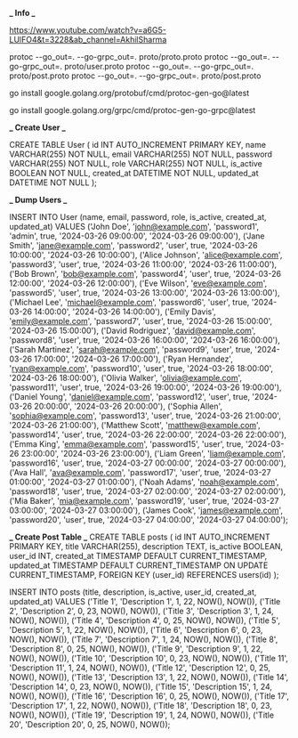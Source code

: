 **_ Info _**

https://www.youtube.com/watch?v=a6G5-LUlFO4&t=3228&ab_channel=AkhilSharma

protoc --go_out=. --go-grpc_out=. proto/proto.proto
protoc --go_out=. --go-grpc_out=. proto/user.proto
protoc --go_out=. --go-grpc_out=. proto/post.proto
protoc --go_out=. --go-grpc_out=. proto/post.proto

go install google.golang.org/protobuf/cmd/protoc-gen-go@latest

go install google.golang.org/grpc/cmd/protoc-gen-go-grpc@latest

**_ Create User _**

CREATE TABLE User (
id INT AUTO_INCREMENT PRIMARY KEY,
name VARCHAR(255) NOT NULL,
email VARCHAR(255) NOT NULL,
password VARCHAR(255) NOT NULL,
role VARCHAR(255) NOT NULL,
is_active BOOLEAN NOT NULL,
created_at DATETIME NOT NULL,
updated_at DATETIME NOT NULL
);

**_ Dump Users _**

INSERT INTO User (name, email, password, role, is_active, created_at, updated_at) VALUES
('John Doe', 'john@example.com', 'password1', 'admin', true, '2024-03-26 09:00:00', '2024-03-26 09:00:00'),
('Jane Smith', 'jane@example.com', 'password2', 'user', true, '2024-03-26 10:00:00', '2024-03-26 10:00:00'),
('Alice Johnson', 'alice@example.com', 'password3', 'user', true, '2024-03-26 11:00:00', '2024-03-26 11:00:00'),
('Bob Brown', 'bob@example.com', 'password4', 'user', true, '2024-03-26 12:00:00', '2024-03-26 12:00:00'),
('Eve Wilson', 'eve@example.com', 'password5', 'user', true, '2024-03-26 13:00:00', '2024-03-26 13:00:00'),
('Michael Lee', 'michael@example.com', 'password6', 'user', true, '2024-03-26 14:00:00', '2024-03-26 14:00:00'),
('Emily Davis', 'emily@example.com', 'password7', 'user', true, '2024-03-26 15:00:00', '2024-03-26 15:00:00'),
('David Rodriguez', 'david@example.com', 'password8', 'user', true, '2024-03-26 16:00:00', '2024-03-26 16:00:00'),
('Sarah Martinez', 'sarah@example.com', 'password9', 'user', true, '2024-03-26 17:00:00', '2024-03-26 17:00:00'),
('Ryan Hernandez', 'ryan@example.com', 'password10', 'user', true, '2024-03-26 18:00:00', '2024-03-26 18:00:00'),
('Olivia Walker', 'olivia@example.com', 'password11', 'user', true, '2024-03-26 19:00:00', '2024-03-26 19:00:00'),
('Daniel Young', 'daniel@example.com', 'password12', 'user', true, '2024-03-26 20:00:00', '2024-03-26 20:00:00'),
('Sophia Allen', 'sophia@example.com', 'password13', 'user', true, '2024-03-26 21:00:00', '2024-03-26 21:00:00'),
('Matthew Scott', 'matthew@example.com', 'password14', 'user', true, '2024-03-26 22:00:00', '2024-03-26 22:00:00'),
('Emma King', 'emma@example.com', 'password15', 'user', true, '2024-03-26 23:00:00', '2024-03-26 23:00:00'),
('Liam Green', 'liam@example.com', 'password16', 'user', true, '2024-03-27 00:00:00', '2024-03-27 00:00:00'),
('Ava Hall', 'ava@example.com', 'password17', 'user', true, '2024-03-27 01:00:00', '2024-03-27 01:00:00'),
('Noah Adams', 'noah@example.com', 'password18', 'user', true, '2024-03-27 02:00:00', '2024-03-27 02:00:00'),
('Mia Baker', 'mia@example.com', 'password19', 'user', true, '2024-03-27 03:00:00', '2024-03-27 03:00:00'),
('James Cook', 'james@example.com', 'password20', 'user', true, '2024-03-27 04:00:00', '2024-03-27 04:00:00');

**_ Create Post Table _**
CREATE TABLE posts (
id INT AUTO_INCREMENT PRIMARY KEY,
title VARCHAR(255),
description TEXT,
is_active BOOLEAN,
user_id INT,
created_at TIMESTAMP DEFAULT CURRENT_TIMESTAMP,
updated_at TIMESTAMP DEFAULT CURRENT_TIMESTAMP ON UPDATE CURRENT_TIMESTAMP,
FOREIGN KEY (user_id) REFERENCES users(id)
);

INSERT INTO posts (title, description, is_active, user_id, created_at, updated_at)
VALUES
('Title 1', 'Description 1', 1, 22, NOW(), NOW()),
('Title 2', 'Description 2', 0, 23, NOW(), NOW()),
('Title 3', 'Description 3', 1, 24, NOW(), NOW()),
('Title 4', 'Description 4', 0, 25, NOW(), NOW()),
('Title 5', 'Description 5', 1, 22, NOW(), NOW()),
('Title 6', 'Description 6', 0, 23, NOW(), NOW()),
('Title 7', 'Description 7', 1, 24, NOW(), NOW()),
('Title 8', 'Description 8', 0, 25, NOW(), NOW()),
('Title 9', 'Description 9', 1, 22, NOW(), NOW()),
('Title 10', 'Description 10', 0, 23, NOW(), NOW()),
('Title 11', 'Description 11', 1, 24, NOW(), NOW()),
('Title 12', 'Description 12', 0, 25, NOW(), NOW()),
('Title 13', 'Description 13', 1, 22, NOW(), NOW()),
('Title 14', 'Description 14', 0, 23, NOW(), NOW()),
('Title 15', 'Description 15', 1, 24, NOW(), NOW()),
('Title 16', 'Description 16', 0, 25, NOW(), NOW()),
('Title 17', 'Description 17', 1, 22, NOW(), NOW()),
('Title 18', 'Description 18', 0, 23, NOW(), NOW()),
('Title 19', 'Description 19', 1, 24, NOW(), NOW()),
('Title 20', 'Description 20', 0, 25, NOW(), NOW());
